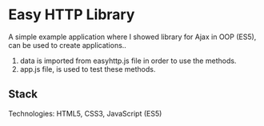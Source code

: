 # Easy HTTP Library

A simple example application where I showed library for Ajax in OOP (ES5), can be used to create applications..

1) data is imported from easyhttp.js file in order to use the methods.
 2) app.js file, is used to test these methods.

## Stack

Technologies: HTML5, CSS3, JavaScript (ES5)
